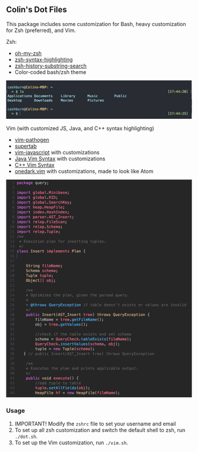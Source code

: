 ## Colin's Dot Files

This package includes some customization for Bash, heavy customization for Zsh (preferred), and Vim.

Zsh:
- [oh-my-zsh](https://github.com/robbyrussell/oh-my-zsh)
- [zsh-syntax-highlighting](https://github.com/zsh-users/zsh-syntax-highlighting)
- [zsh-history-substring-search](https://github.com/zsh-users/zsh-history-substring-search)
- Color-coded bash/zsh theme

![Zsh theme Preview](./screenshots/zsh-theme.png)

Vim (with customized JS, Java, and C++ syntax highlighting)
- [vim-pathogen](https://github.com/tpope/vim-pathogen)
- [supertab](https://github.com/ervandew/supertab)
- [vim-javascript](https://github.com/pangloss/vim-javascript) with customizations
- [Java Vim Syntax](http://www.fleiner.com/vim/syntax/java.vim) with customizations
- [C++ Vim Syntax](http://www.haeggblad.com)
- [onedark.vim](https://github.com/joshdick/onedark.vim) with customizations, made to look like Atom

![OneDark Customized Preview](./screenshots/onedark-java.png)

### Usage

1. IMPORTANT! Modify the `zshrc` file to set your username and email
1. To set up all zsh customization and switch the default shell to zsh, run `./dot.sh`.
1. To set up the Vim customization, run `./vim.sh`.


